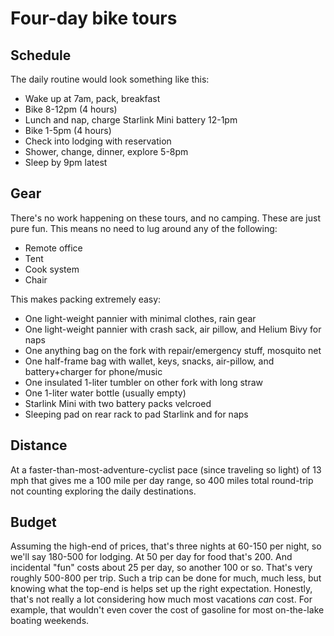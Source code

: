# Four-day bike tours

## Schedule

The daily routine would look something like this:

* Wake up at 7am, pack, breakfast
* Bike 8-12pm (4 hours)
* Lunch and nap, charge Starlink Mini battery 12-1pm
* Bike 1-5pm (4 hours)
* Check into lodging with reservation
* Shower, change, dinner, explore 5-8pm
* Sleep by 9pm latest

## Gear

There's no work happening on these tours, and no camping. These are just pure fun. This means no need to lug around any of the following:

* Remote office
* Tent
* Cook system
* Chair

This makes packing extremely easy:

* One light-weight pannier with minimal clothes, rain gear
* One light-weight pannier with crash sack, air pillow, and Helium Bivy for naps
* One anything bag on the fork with repair/emergency stuff, mosquito net
* One half-frame bag with wallet, keys, snacks, air-pillow, and battery+charger for phone/music
* One insulated 1-liter tumbler on other fork with long straw
* One 1-liter water bottle (usually empty)
* Starlink Mini with two battery packs velcroed
* Sleeping pad on rear rack to pad Starlink and for naps

## Distance

At a faster-than-most-adventure-cyclist pace (since traveling so light) of 13 mph that gives me a 100 mile per day range, so 400 miles total round-trip not counting exploring the daily destinations.

## Budget

Assuming the high-end of prices, that's three nights at 60-150 per night, so we'll say 180-500 for lodging. At 50 per day for food that's 200. And incidental "fun" costs about 25 per day, so another 100 or so. That's very roughly 500-800 per trip. Such a trip can be done for much, much less, but knowing what the top-end is helps set up the right expectation. Honestly, that's not really a lot considering how much most vacations *can* cost. For example, that wouldn't even cover the cost of gasoline for most on-the-lake boating weekends.

